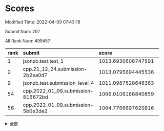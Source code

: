 # Scores

Modified Time: 2022-04-09 07:43:18

Submit Num: 207

All Rank Num: 499457

| rank |               submit               |       score        |       sigma        | pk_num |
| :--- | :--------------------------------- | :----------------- | :----------------- | :----- |
| 1    | jsonzb.test.test_1                 | 1013.6930608747591 | 0.8335681987977386 | 9653   |
| 2    | cpp.21_12_24.submission-2b2ea0d7   | 1013.0795694445536 | 0.8013340435614836 | 9651   |
| 9    | jsonzb.test.submission_level_4     | 1011.0987528646363 | 0.7879422961410956 | 9654   |
| 54   | cpp.2022_01_09.submission-816672bd | 1006.0106188840859 | 0.7201576948834489 | 9650   |
| 56   | cpp.2022_01_09.submission-5b0e3de2 | 1004.7766697620816 | 0.7232133510106369 | 9649   |


<details>
<summary>全部</summary>

| rank |                 submit                 |       score        |       sigma        | pk_num |
| :--- | :------------------------------------- | :----------------- | :----------------- | :----- |
| 1    | jsonzb.test.test_1                     | 1013.6930608747591 | 0.8335681987977386 | 9653   |
| 2    | cpp.21_12_24.submission-2b2ea0d7       | 1013.0795694445536 | 0.8013340435614836 | 9651   |
| 3    | gobigger.level_3.submission_level_3_26 | 1011.9841562682096 | 0.7767314567929455 | 9655   |
| 4    | gobigger.level_3.submission_level_3_46 | 1011.5593963543224 | 0.7635759140569076 | 9652   |
| 5    | gobigger.level_3.submission_level_3_37 | 1011.5255832129129 | 0.7917741531186298 | 9651   |
| 6    | gobigger.level_3.submission_level_3_41 | 1011.2023823688688 | 0.7703714515977726 | 9653   |
| 7    | gobigger.level_3.submission_level_3_27 | 1011.1503155629246 | 0.7518939672953506 | 9652   |
| 8    | gobigger.level_3.submission_level_3_29 | 1011.1114148099948 | 0.7446282733762033 | 9652   |
| 9    | jsonzb.test.submission_level_4         | 1011.0987528646363 | 0.7879422961410956 | 9654   |
| 10   | gobigger.level_3.submission_level_3_44 | 1010.8984354115807 | 0.7698224076999334 | 9652   |
| 11   | gobigger.level_3.submission_level_3_45 | 1010.8819205711504 | 0.7371877143245995 | 9650   |
| 12   | gobigger.level_3.submission_level_3_38 | 1010.8726545697896 | 0.7631904672639459 | 9651   |
| 13   | gobigger.level_3.submission_level_3_22 | 1010.8101353103941 | 0.7505780553421787 | 9650   |
| 14   | gobigger.level_3.submission_level_3_10 | 1010.8044182349612 | 0.7686972014869291 | 9654   |
| 15   | gobigger.level_3.submission_level_3_30 | 1010.6251786150223 | 0.7595746664965574 | 9653   |
| 16   | gobigger.level_3.submission_level_3_49 | 1010.5871033804252 | 0.7612229054223383 | 9650   |
| 17   | gobigger.level_3.submission_level_3_40 | 1010.5795795610346 | 0.7659962144129296 | 9654   |
| 18   | gobigger.level_3.submission_level_3_8  | 1010.490238006917  | 0.736680685455568  | 9654   |
| 19   | gobigger.level_3.submission_level_3_47 | 1010.4687682270101 | 0.7553909077315166 | 9656   |
| 20   | gobigger.level_3.submission_level_3_25 | 1010.4022603800652 | 0.7673629360936832 | 9654   |
| 21   | gobigger.level_3.submission_level_3_2  | 1010.1919369110791 | 0.7831885181727604 | 9645   |
| 22   | gobigger.level_3.submission_level_3_7  | 1010.1746730781994 | 0.750854563276445  | 9650   |
| 23   | gobigger.level_3.submission_level_3_13 | 1010.1479969728696 | 0.7556280552682281 | 9655   |
| 24   | gobigger.level_3.submission_level_3_23 | 1010.1067525303268 | 0.7382775453904047 | 9650   |
| 25   | gobigger.level_3.submission_level_3_12 | 1010.0652669752932 | 0.7701934458377968 | 9655   |
| 26   | gobigger.level_3.submission_level_3_16 | 1010.0487192918489 | 0.7594858090470574 | 9651   |
| 27   | gobigger.level_3.submission_level_3_17 | 1009.8505760618839 | 0.7555066835291177 | 9653   |
| 28   | gobigger.level_3.submission_level_3_36 | 1009.8294933884091 | 0.7659643026296715 | 9655   |
| 29   | gobigger.level_3.submission_level_3_28 | 1009.7451426726145 | 0.7457150833315463 | 9653   |
| 30   | gobigger.level_3.submission_level_3_48 | 1009.6882882669299 | 0.7608798968066087 | 9655   |
| 31   | gobigger.level_3.submission_level_3_34 | 1009.6855619672067 | 0.7541190810545323 | 9652   |
| 32   | gobigger.level_3.submission_level_3_15 | 1009.6839764935094 | 0.7713296829450689 | 9652   |
| 33   | gobigger.level_3.submission_level_3_1  | 1009.6780485029186 | 0.7746714504227397 | 9647   |
| 34   | gobigger.level_3.submission_level_3_33 | 1009.6046265555368 | 0.7508729730797283 | 9648   |
| 35   | gobigger.level_3.submission_level_3_19 | 1009.5508834068407 | 0.750955880421502  | 9658   |
| 36   | gobigger.level_3.submission_level_3_20 | 1009.5124945336873 | 0.7350274043085505 | 9652   |
| 37   | gobigger.level_3.submission_level_3_3  | 1009.4346086037806 | 0.7579825593335315 | 9654   |
| 38   | gobigger.level_3.submission_level_3_42 | 1009.4304273795995 | 0.7365522310089146 | 9656   |
| 39   | gobigger.level_3.submission_level_3_18 | 1009.3430265602036 | 0.7534463150203093 | 9651   |
| 40   | gobigger.level_3.submission_level_3_35 | 1009.3376056178819 | 0.7354819581298024 | 9649   |
| 41   | gobigger.level_3.submission_level_3_43 | 1009.2946069130342 | 0.7414662361860962 | 9653   |
| 42   | gobigger.level_3.submission_level_3_21 | 1009.2567877593222 | 0.7401808290596421 | 9652   |
| 43   | gobigger.level_3.submission_level_3_31 | 1009.1228628615421 | 0.7670834776003547 | 9650   |
| 44   | gobigger.level_3.submission_level_3_4  | 1009.1204373887695 | 0.7417042256046534 | 9648   |
| 45   | gobigger.level_3.submission_level_3_24 | 1009.0380711188897 | 0.7387257955746594 | 9651   |
| 46   | gobigger.level_3.submission_level_3_14 | 1009.0053947762646 | 0.7463714328810741 | 9647   |
| 47   | gobigger.level_3.submission_level_3_32 | 1009.0052523018762 | 0.7577003423176157 | 9649   |
| 48   | gobigger.level_3.submission_level_3_0  | 1008.7495056735314 | 0.7311160662366536 | 9654   |
| 49   | gobigger.level_3.submission_level_3_5  | 1008.6158089465022 | 0.7708411111864506 | 9655   |
| 50   | gobigger.level_3.submission_level_3_9  | 1008.5939989087831 | 0.7301106561088168 | 9652   |
| 51   | gobigger.level_3.submission_level_3_11 | 1008.580486754828  | 0.7441474493790531 | 9648   |
| 52   | gobigger.level_3.submission_level_3_6  | 1008.5661442263159 | 0.7299128542726696 | 9654   |
| 53   | gobigger.level_3.submission_level_3_39 | 1008.4961233180369 | 0.7465182737425331 | 9654   |
| 54   | cpp.2022_01_09.submission-816672bd     | 1006.0106188840859 | 0.7201576948834489 | 9650   |
| 55   | gobigger.level_1.submission_level_1_23 | 1004.8167475204522 | 0.7249935474969675 | 9650   |
| 56   | cpp.2022_01_09.submission-5b0e3de2     | 1004.7766697620816 | 0.7232133510106369 | 9649   |
| 57   | gobigger.level_1.submission_level_1_20 | 1004.6256212740108 | 0.7031410233615502 | 9650   |
| 58   | gobigger.level_1.submission_level_1_35 | 1004.4603402317325 | 0.7207383746438347 | 9651   |
| 59   | gobigger.level_1.submission_level_1_33 | 1004.4557132873902 | 0.7134527754812082 | 9655   |
| 60   | gobigger.level_1.submission_level_1_2  | 1004.4382346620847 | 0.7109822062471229 | 9647   |
| 61   | gobigger.level_1.submission_level_1_7  | 1004.2513081443424 | 0.7176487568456111 | 9652   |
| 62   | gobigger.level_1.submission_level_1_0  | 1004.1042379440653 | 0.7189358807760688 | 9651   |
| 63   | gobigger.level_1.submission_level_1_37 | 1004.0836077203695 | 0.7206736125794444 | 9652   |
| 64   | gobigger.level_1.submission_level_1_11 | 1003.9539277268608 | 0.7191633784166749 | 9649   |
| 65   | gobigger.level_1.submission_level_1_49 | 1003.8385560493487 | 0.7076517773764479 | 9650   |
| 66   | gobigger.level_1.submission_level_1_9  | 1003.8006306100605 | 0.7173914431577367 | 9647   |
| 67   | gobigger.level_1.submission_level_1_25 | 1003.7623330468999 | 0.708822759067082  | 9651   |
| 68   | gobigger.level_1.submission_level_1_36 | 1003.7481291559366 | 0.7153307613987488 | 9655   |
| 69   | gobigger.level_1.submission_level_1_4  | 1003.7344712893939 | 0.7145689412235309 | 9650   |
| 70   | gobigger.level_1.submission_level_1_19 | 1003.6874618204657 | 0.7086728490419898 | 9651   |
| 71   | gobigger.level_1.submission_level_1_40 | 1003.6501781504178 | 0.7168440229556868 | 9651   |
| 72   | gobigger.level_1.submission_level_1_45 | 1003.575803692722  | 0.7245618152015161 | 9653   |
| 73   | gobigger.level_1.submission_level_1_38 | 1003.541550202518  | 0.7069769366571571 | 9652   |
| 74   | gobigger.level_1.submission_level_1_5  | 1003.5056855392415 | 0.7097919664911626 | 9658   |
| 75   | gobigger.level_1.submission_level_1_34 | 1003.4993535746047 | 0.7029349222058401 | 9653   |
| 76   | gobigger.level_1.submission_level_1_43 | 1003.4971471533172 | 0.6995574088032086 | 9657   |
| 77   | gobigger.level_1.submission_level_1_46 | 1003.4824651304178 | 0.7083042924512386 | 9649   |
| 78   | gobigger.level_1.submission_level_1_17 | 1003.4686865867276 | 0.7199864360859161 | 9649   |
| 79   | gobigger.level_1.submission_level_1_10 | 1003.4684293045683 | 0.7164647860167441 | 9653   |
| 80   | gobigger.level_1.submission_level_1_31 | 1003.4556060588575 | 0.7192629754984279 | 9650   |
| 81   | gobigger.level_1.submission_level_1_30 | 1003.4267374103304 | 0.7203500571625182 | 9648   |
| 82   | gobigger.level_1.submission_level_1_21 | 1003.3762494018283 | 0.7119464777232727 | 9655   |
| 83   | gobigger.level_1.submission_level_1_41 | 1003.233249935585  | 0.7123252665307062 | 9648   |
| 84   | gobigger.level_1.submission_level_1_27 | 1003.1542202947704 | 0.7200651905863551 | 9652   |
| 85   | gobigger.level_1.submission_level_1_32 | 1003.1143817877124 | 0.7190240705648351 | 9652   |
| 86   | gobigger.level_1.submission_level_1_12 | 1003.1006996797822 | 0.7144902923978378 | 9656   |
| 87   | gobigger.level_1.submission_level_1_26 | 1003.0730535452916 | 0.7038926762901841 | 9652   |
| 88   | gobigger.level_1.submission_level_1_16 | 1003.0714291503795 | 0.7205991567580363 | 9646   |
| 89   | gobigger.level_1.submission_level_1_47 | 1003.0629749799077 | 0.7149449541136764 | 9649   |
| 90   | gobigger.level_1.submission_level_1_6  | 1003.0400055922571 | 0.7160344618091036 | 9653   |
| 91   | gobigger.level_1.submission_level_1_28 | 1003.0233395655572 | 0.712503846508269  | 9652   |
| 92   | gobigger.level_1.submission_level_1_48 | 1002.9293373632053 | 0.7084919067363472 | 9653   |
| 93   | gobigger.level_1.submission_level_1_3  | 1002.8938510761009 | 0.7121856205257224 | 9647   |
| 94   | gobigger.level_1.submission_level_1_8  | 1002.8798067139363 | 0.7115222508330222 | 9649   |
| 95   | gobigger.level_1.submission_level_1_42 | 1002.8452780019309 | 0.7156676441245173 | 9652   |
| 96   | gobigger.level_1.submission_level_1_22 | 1002.7897918643223 | 0.7107938480004289 | 9656   |
| 97   | gobigger.level_1.submission_level_1_15 | 1002.6729845759899 | 0.7137067733260525 | 9652   |
| 98   | gobigger.level_1.submission_level_1_18 | 1002.5978905874264 | 0.7234095729298244 | 9652   |
| 99   | gobigger.level_1.submission_level_1_1  | 1002.5494056759653 | 0.7102207391145817 | 9652   |
| 100  | gobigger.level_1.submission_level_1_24 | 1002.3522967762995 | 0.7056010394503275 | 9653   |
| 101  | gobigger.level_1.submission_level_1_13 | 1002.25120453195   | 0.7062972779850287 | 9647   |
| 102  | gobigger.level_1.submission_level_1_14 | 1001.9972402946623 | 0.7072404220487465 | 9652   |
| 103  | gobigger.level_1.submission_level_1_29 | 1001.9863775211102 | 0.7253963878029085 | 9653   |
| 104  | gobigger.level_1.submission_level_1_44 | 1001.5006402398501 | 0.7081677604624136 | 9648   |
| 105  | gobigger.level_1.submission_level_1_39 | 1001.4443272502972 | 0.7155816334464914 | 9655   |
| 106  | gobigger.random.submission_random_47   | 997.4137475421629  | 0.7058333721918544 | 9643   |
| 107  | gobigger.random.submission_random_39   | 997.2507998140821  | 0.7177151510880453 | 9653   |
| 108  | gobigger.random.submission_random_34   | 997.1779561959005  | 0.7121852417585038 | 9650   |
| 109  | gobigger.random.submission_random_17   | 997.0643964547157  | 0.7119918015408249 | 9651   |
| 110  | gobigger.random.submission_random_23   | 997.020836392106   | 0.6927574180212883 | 9649   |
| 111  | gobigger.random.submission_random_9    | 996.9345957019364  | 0.7143536152744159 | 9650   |
| 112  | gobigger.random.submission_random_14   | 996.7431444464792  | 0.6957452720644066 | 9653   |
| 113  | gobigger.random.submission_random_8    | 996.7375122369641  | 0.7074601254449715 | 9647   |
| 114  | gobigger.random.submission_random_42   | 996.7225043921602  | 0.7264769635450252 | 9653   |
| 115  | gobigger.random.submission_random_20   | 996.7098571962929  | 0.7171679160116835 | 9650   |
| 116  | gobigger.random.submission_random_26   | 996.6771730264941  | 0.7022945378031001 | 9654   |
| 117  | gobigger.random.submission_random_49   | 996.6654989303372  | 0.7042612316991814 | 9652   |
| 118  | gobigger.random.submission_random_43   | 996.633853911366   | 0.7107572846126676 | 9648   |
| 119  | gobigger.random.submission_random_19   | 996.6289414703638  | 0.698403231822376  | 9648   |
| 120  | gobigger.random.submission_random_29   | 996.6253710519313  | 0.7041588575526978 | 9646   |
| 121  | gobigger.random.submission_random_24   | 996.5065889875644  | 0.7224617091911216 | 9653   |
| 122  | gobigger.random.submission_random_22   | 996.4633976551306  | 0.7221757866174733 | 9651   |
| 123  | gobigger.random.submission_random_35   | 996.4329607334328  | 0.7149319465543194 | 9654   |
| 124  | gobigger.random.submission_random_46   | 996.4073431266783  | 0.7036074181038121 | 9652   |
| 125  | gobigger.random.submission_random_30   | 996.4068107348616  | 0.7130235901860327 | 9651   |
| 126  | gobigger.random.submission_random_4    | 996.4035188925708  | 0.7214001587601679 | 9646   |
| 127  | gobigger.random.submission_random_13   | 996.2455606923248  | 0.7085246389050496 | 9652   |
| 128  | gobigger.random.submission_random_25   | 996.2129939517466  | 0.7042067186913183 | 9649   |
| 129  | gobigger.random.submission_random_41   | 996.1826983639514  | 0.7114624269018355 | 9649   |
| 130  | gobigger.random.submission_random_36   | 996.1593336112624  | 0.706389971540187  | 9654   |
| 131  | gobigger.random.submission_random_37   | 996.1511270329489  | 0.720397574521409  | 9653   |
| 132  | gobigger.random.submission_random_11   | 996.0230320663358  | 0.7090220986187259 | 9648   |
| 133  | gobigger.random.submission_random_2    | 996.0125629620085  | 0.707199207484366  | 9647   |
| 134  | gobigger.random.submission_random_1    | 995.9961756487464  | 0.7147218283933386 | 9652   |
| 135  | gobigger.random.submission_random_5    | 995.9909831670074  | 0.7095485142956064 | 9651   |
| 136  | gobigger.random.submission_random_31   | 995.9848196253224  | 0.7240741195452836 | 9656   |
| 137  | gobigger.random.submission_random_33   | 995.879960448132   | 0.7299053226551895 | 9647   |
| 138  | gobigger.random.submission_random_44   | 995.8423368103099  | 0.6995517319861844 | 9651   |
| 139  | gobigger.random.submission_random_10   | 995.8033158468353  | 0.7105061770604122 | 9648   |
| 140  | gobigger.random.submission_random_6    | 995.8002925233371  | 0.7102781429770206 | 9653   |
| 141  | gobigger.random.submission_random_18   | 995.7973496722572  | 0.7174279872076509 | 9652   |
| 142  | gobigger.random.submission_random_0    | 995.7779721204956  | 0.7090142321292161 | 9657   |
| 143  | gobigger.random.submission_random_7    | 995.7485789247398  | 0.7127796298392101 | 9655   |
| 144  | gobigger.random.submission_random_15   | 995.7383662767105  | 0.717677706285143  | 9650   |
| 145  | gobigger.random.submission_random_48   | 995.5974809458077  | 0.7252152817098136 | 9651   |
| 146  | gobigger.random.submission_random_32   | 995.5286235494698  | 0.7224321766620032 | 9658   |
| 147  | gobigger.random.submission_random_27   | 995.4188914306344  | 0.6989251064441342 | 9652   |
| 148  | gobigger.random.submission_random_3    | 995.4079056807698  | 0.7100643093301017 | 9653   |
| 149  | gobigger.random.submission_random_21   | 995.0710703782481  | 0.7189730396940543 | 9646   |
| 150  | gobigger.random.submission_random_16   | 995.0570647211275  | 0.7147968506638831 | 9658   |
| 151  | gobigger.random.submission_random_28   | 995.0466823694637  | 0.7162274350897707 | 9649   |
| 152  | gobigger.random.submission_random_45   | 994.8786313665423  | 0.7170760660381933 | 9651   |
| 153  | gobigger.random.submission_random_40   | 994.82354432061    | 0.7239671488490006 | 9653   |
| 154  | gobigger.random.submission_random_38   | 994.7923506788584  | 0.7106229879333108 | 9648   |
| 155  | gobigger.level_2.submission_level_2_16 | 994.1426227522514  | 0.7213240283015405 | 9649   |
| 156  | gobigger.random.submission_random_12   | 994.0258873243035  | 0.7197043877206737 | 9654   |
| 157  | gobigger.level_2.submission_level_2_20 | 993.9369365603263  | 0.7399706195026383 | 9655   |
| 158  | gobigger.level_2.submission_level_2_19 | 993.9356424959274  | 0.7366439032693128 | 9652   |
| 159  | gobigger.level_2.submission_level_2_18 | 993.5946562074425  | 0.7193866905711421 | 9652   |
| 160  | gobigger.level_2.submission_level_2_4  | 993.5407329397683  | 0.7401784073395017 | 9652   |
| 161  | gobigger.level_2.submission_level_2_7  | 993.4264227663675  | 0.7376096086413464 | 9648   |
| 162  | gobigger.level_2.submission_level_2_24 | 993.3417583164033  | 0.7372926550406285 | 9647   |
| 163  | gobigger.level_2.submission_level_2_1  | 993.2392209527704  | 0.7396255982228243 | 9649   |
| 164  | gobigger.level_2.submission_level_2_22 | 993.0343730519255  | 0.7283290335921458 | 9651   |
| 165  | gobigger.level_2.submission_level_2_3  | 992.9778031078614  | 0.7516662927547092 | 9650   |
| 166  | gobigger.level_2.submission_level_2_48 | 992.9000680667125  | 0.7536733174128747 | 9655   |
| 167  | gobigger.level_2.submission_level_2_25 | 992.8697163604575  | 0.7230612721427255 | 9652   |
| 168  | gobigger.level_2.submission_level_2_34 | 992.7428914856785  | 0.724247554907687  | 9655   |
| 169  | gobigger.level_2.submission_level_2_42 | 992.690405215247   | 0.7256427599251992 | 9654   |
| 170  | gobigger.level_2.submission_level_2_6  | 992.6850470521276  | 0.739669585147375  | 9653   |
| 171  | gobigger.level_2.submission_level_2_12 | 992.6539490263863  | 0.7379750809137883 | 9652   |
| 172  | gobigger.level_2.submission_level_2_44 | 992.5478946129019  | 0.7282642759823679 | 9650   |
| 173  | gobigger.level_2.submission_level_2_8  | 992.4987095903598  | 0.742567837884243  | 9649   |
| 174  | gobigger.level_2.submission_level_2_32 | 992.4906665664504  | 0.7333138088063395 | 9651   |
| 175  | gobigger.level_2.submission_level_2_0  | 992.4675043222161  | 0.7542772468594485 | 9647   |
| 176  | gobigger.level_2.submission_level_2_31 | 992.4459419851426  | 0.7388884502503987 | 9651   |
| 177  | gobigger.level_2.submission_level_2_47 | 992.4207950309514  | 0.7374849399904749 | 9651   |
| 178  | gobigger.level_2.submission_level_2_27 | 992.2600963615744  | 0.7472406452039817 | 9644   |
| 179  | gobigger.level_2.submission_level_2_17 | 992.2115490562949  | 0.7469359268750247 | 9643   |
| 180  | gobigger.level_2.submission_level_2_39 | 992.2101121567601  | 0.7431795180715145 | 9656   |
| 181  | gobigger.level_2.submission_level_2_10 | 992.0824544025305  | 0.7516502215449687 | 9654   |
| 182  | gobigger.level_2.submission_level_2_5  | 992.0644603106459  | 0.7391805419386945 | 9652   |
| 183  | gobigger.level_2.submission_level_2_45 | 992.0565367926333  | 0.7552496880546762 | 9655   |
| 184  | gobigger.level_2.submission_level_2_13 | 991.9845201252133  | 0.7221217225557234 | 9650   |
| 185  | gobigger.level_2.submission_level_2_41 | 991.9815498464205  | 0.7587738506617626 | 9654   |
| 186  | gobigger.level_2.submission_level_2_9  | 991.9152372027515  | 0.7467004607054066 | 9647   |
| 187  | gobigger.level_2.submission_level_2_40 | 991.8602190083332  | 0.7501205710165684 | 9651   |
| 188  | gobigger.level_2.submission_level_2_33 | 991.7254045762659  | 0.7486194410719923 | 9651   |
| 189  | gobigger.level_2.submission_level_2_29 | 991.7242524746697  | 0.7386169994367021 | 9653   |
| 190  | gobigger.level_2.submission_level_2_23 | 991.6904695523491  | 0.7704461603537861 | 9649   |
| 191  | gobigger.level_2.submission_level_2_49 | 991.4744270655498  | 0.7397391320048728 | 9648   |
| 192  | gobigger.level_2.submission_level_2_14 | 991.4648213083743  | 0.7638726672575852 | 9654   |
| 193  | gobigger.level_2.submission_level_2_36 | 991.4584741475027  | 0.7614735271582026 | 9648   |
| 194  | gobigger.level_2.submission_level_2_21 | 991.334282186315   | 0.7420666993801298 | 9648   |
| 195  | gobigger.level_2.submission_level_2_46 | 991.3063611655368  | 0.7570521315998113 | 9654   |
| 196  | gobigger.level_2.submission_level_2_30 | 991.2731055325968  | 0.7534582120817777 | 9651   |
| 197  | gobigger.level_2.submission_level_2_15 | 991.1056819416468  | 0.7513078108655504 | 9650   |
| 198  | gobigger.level_2.submission_level_2_28 | 991.0875584312289  | 0.7695842404229766 | 9653   |
| 199  | gobigger.level_2.submission_level_2_11 | 991.0369821390478  | 0.7590197039008024 | 9653   |
| 200  | gobigger.level_2.submission_level_2_37 | 990.9230979807146  | 0.763748534085221  | 9654   |
| 201  | gobigger.level_2.submission_level_2_26 | 990.8972536480769  | 0.7662787958110527 | 9650   |
| 202  | gobigger.level_2.submission_level_2_2  | 990.6763635236284  | 0.7724183622038464 | 9647   |
| 203  | gobigger.level_2.submission_level_2_38 | 990.5032892576952  | 0.7701522805461156 | 9650   |
| 204  | gobigger.level_2.submission_level_2_43 | 990.1377170186996  | 0.7800983386699629 | 9650   |
| 205  | gobigger.level_2.submission_level_2_35 | 990.0449997513549  | 0.7632957356127046 | 9655   |
| 206  | gobigger.none.submission_none_0        | 976.0078363360338  | 1.441803195899299  | 9654   |
| 207  | gobigger.none.submission_none_1        | 975.8089174351877  | 1.436532820859185  | 9649   |

</details>
